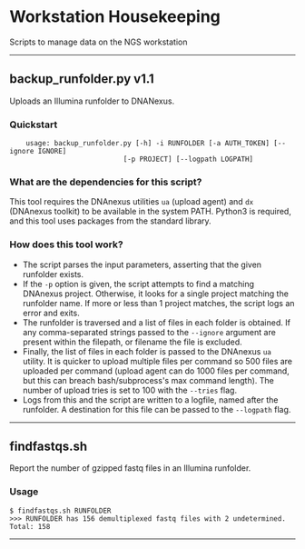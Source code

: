 # Workstation Housekeeping
Scripts to manage data on the NGS workstation

---

## backup_runfolder.py v1.1
Uploads an Illumina runfolder to DNANexus.

### Quickstart
```
    usage: backup_runfolder.py [-h] -i RUNFOLDER [-a AUTH_TOKEN] [--ignore IGNORE]
                            [-p PROJECT] [--logpath LOGPATH]
```

### What are the dependencies for this script?
This tool requires the DNAnexus utilities `ua` (upload agent) and `dx` (DNAnexus toolkit) to be available in the system PATH. Python3 is required, and this tool uses packages from the standard library.

### How does this tool work?
* The script parses the input parameters, asserting that the given runfolder exists.
* If the `-p` option is given, the script attempts to find a matching DNAnexus project. Otherwise, it looks for a single project matching the runfolder name. If more or less than 1 project matches, the script logs an error and exits.
* The runfolder is traversed and a list of files in each folder is obtained. If any comma-separated strings passed to the `--ignore` argument are present within the filepath, or filename the file is excluded.
* Finally, the list of files in each folder is passed to the DNAnexus `ua` utility. It is quicker to upload multiple files per command so 500 files are uploaded per command (upload agent can do 1000 files per command, but this can breach bash/subprocess's max command length). The number of upload tries is set to 100 with the `--tries` flag.
* Logs from this and the script are written to a logfile, named after the runfolder. A destination for this file can be passed to the `--logpath` flag.

---

## findfastqs.sh
Report the number of gzipped fastq files in an Illumina runfolder.

### Usage
```
$ findfastqs.sh RUNFOLDER
>>> RUNFOLDER has 156 demultiplexed fastq files with 2 undetermined. Total: 158
```

---